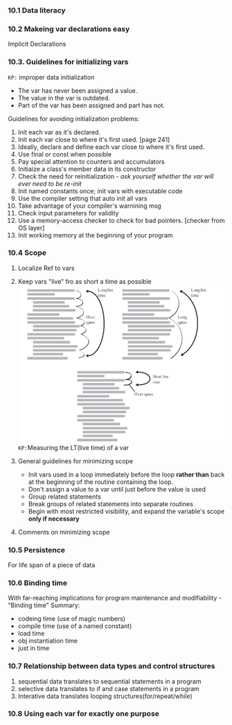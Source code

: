 ### 10.1 Data literacy

### 10.2 Makeing var declarations easy

Implicit Declarations

### 10.3. Guidelines for initializing vars
`KP:` improper data initialization
+ The var has never been assigned a value.
+ The value in the var is outdated.
+ Part of the var has been assigned and part has not.

Guidelines for avoiding initialization problems:
1. Init each var as it's declared.
2. Init each var close to where it's first used. [page 241] 
3. Ideally, declare and define each var close to where it's first used.
4. Use final or const when possible
5. Pay special attention to counters and accumulators
6. Initiaize a class's member data in its constructor
7. Check the need for reinitialization - *ask yourself whether the var will ever need to be re-init*
8. Init named constants once; init vars with executable code
9. Use the compiler setting that auto init all vars
10. Take advantage of your compiler's warnining msg
11. Check input parameters for validity
12. Use a memory-access checker to check for bad pointers. [checker from OS layer]
13. Init working memory at the beginning of your program

### 10.4 Scope
1. Localize Ref to vars
2. Keep vars "live" fro as short a time as possible
![alt text](image-4.png)
`KP:`Measuring the LT(live time) of a var
3. General guidelines for minimizing scope
    + Init vars used in a loop immediately before the loop **rather than** back at the beginning of the routine containing the loop.
    + Don't assign a value to a var until just before the value is used
    + Group related statements
    + Break groups of related statements into separate routines
    + Begin with most restricted visibility, and expand the variable's scope **only if necessary**

4. Comments on minimizing scope

### 10.5 Persistence
For life span of a piece of data

### 10.6 Binding time
With far-reaching implications for program maintenance and modifiability - "Binding time"
Summary: 
+ codeing time (use of magic numbers)
+ compile time (use of a named constant)
+ load time
+ obj instantiation time
+ just in time

### 10.7 Relationship between data types and control structures
1. sequential data translates to sequential statements in a program
2. selective data translates to if and case statements in a program
3. Interative data translates looping structures(for/repeat/while)

### 10.8 Using each var for exactly one purpose